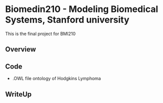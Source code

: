 # Biomedin210 - Modeling Biomedical Systems, Stanford university
This is the final project for BMI210
## Overview
## Code
* .OWL file ontology of Hodgkins Lymphoma
## WriteUp
